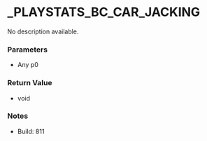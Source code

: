 # _PLAYSTATS_BC_CAR_JACKING

No description available.

### Parameters
* Any p0

### Return Value
* void

### Notes
* Build: 811

